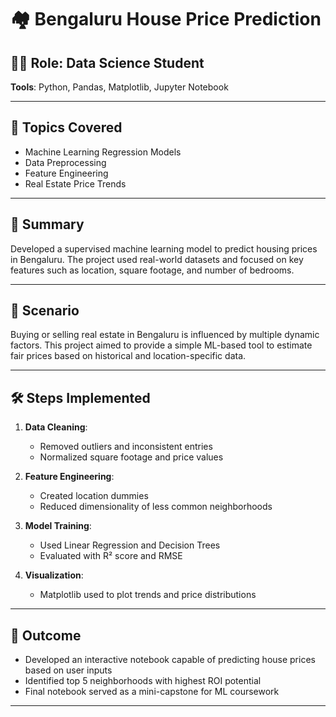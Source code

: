 # 🏘️ Bengaluru House Price Prediction

## 👨‍💻 Role: Data Science Student  
**Tools**: Python, Pandas, Matplotlib, Jupyter Notebook

---

## 🧠 Topics Covered

- Machine Learning Regression Models
- Data Preprocessing
- Feature Engineering
- Real Estate Price Trends

---

## 📘 Summary

Developed a supervised machine learning model to predict housing prices in Bengaluru. The project used real-world datasets and focused on key features such as location, square footage, and number of bedrooms.

---

## 📌 Scenario

Buying or selling real estate in Bengaluru is influenced by multiple dynamic factors. This project aimed to provide a simple ML-based tool to estimate fair prices based on historical and location-specific data.

---

## 🛠️ Steps Implemented

1. **Data Cleaning**:
   - Removed outliers and inconsistent entries
   - Normalized square footage and price values

2. **Feature Engineering**:
   - Created location dummies
   - Reduced dimensionality of less common neighborhoods

3. **Model Training**:
   - Used Linear Regression and Decision Trees
   - Evaluated with R² score and RMSE

4. **Visualization**:
   - Matplotlib used to plot trends and price distributions

---

## 🎯 Outcome

- Developed an interactive notebook capable of predicting house prices based on user inputs
- Identified top 5 neighborhoods with highest ROI potential
- Final notebook served as a mini-capstone for ML coursework

---
